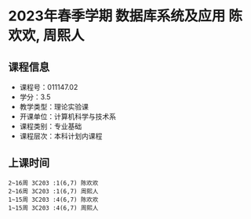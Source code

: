# 2023年春季学期 数据库系统及应用 陈欢欢, 周熙人






## 课程信息

- 课程号：011147.02
- 学分：3.5
- 教学类型：理论实验课
- 开课单位：计算机科学与技术系
- 课程类别：专业基础
- 课程层次：本科计划内课程

## 上课时间

```
2~16周 3C203 :1(6,7) 陈欢欢
2~16周 3C203 :1(6,7) 周熙人
1~15周 3C203 :4(6,7) 陈欢欢
1~15周 3C203 :4(6,7) 周熙人
```

